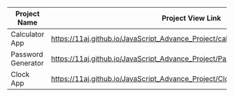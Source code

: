 | Project Name          | Project View Link |
| ----------------------| ------------------|
|  Calculator App    | https://11aj.github.io/JavaScript_Advance_Project/calculator%20app/index.html                                     | 
| Password Generator | https://11aj.github.io/JavaScript_Advance_Project/Passwod%20generator/index.html                                  |
| Clock App          | https://11aj.github.io/JavaScript_Advance_Project/Clock%20App/index.html                                          |
